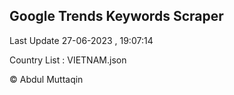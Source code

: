 

## Google Trends Keywords Scraper 
 
Last Update 27-06-2023 , 19:07:14

Country List :
VIETNAM.json



© Abdul Muttaqin 
